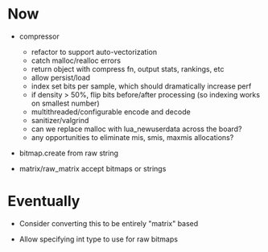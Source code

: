 # Now


- compressor
    - refactor to support auto-vectorization
    - catch malloc/realloc errors
    - return object with compress fn, output stats, rankings, etc
    - allow persist/load
    - index set bits per sample, which should dramatically increase perf
    - if density > 50%, flip bits before/after processing (so indexing works on
      smallest number)
    - multithreaded/configurable encode and decode
    - sanitizer/valgrind
    - can we replace malloc with lua_newuserdata across the board?
    - any opportunities to eliminate mis, smis, maxmis allocations?

- bitmap.create from raw string
- matrix/raw_matrix accept bitmaps or strings

# Eventually

- Consider converting this to be entirely "matrix" based

- Allow specifying int type to use for raw bitmaps
